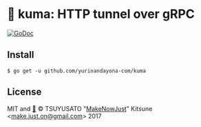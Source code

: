 # :bear: kuma: HTTP tunnel over gRPC

[![GoDoc](https://godoc.org/github.com/yurinandayona-com/kuma?status.svg)](https://godoc.org/github.com/yurinandayona-com/kuma)

## Install

```console
$ go get -u github.com/yurinandayona-com/kuma
```

## License

MIT and [:sushi:](https://github.com/MakeNowJust/sushi-ware)
© TSUYUSATO "[MakeNowJust](https://quine.codes)" Kitsune <<make.just.on@gmail.com>> 2017
